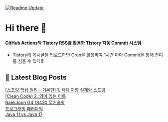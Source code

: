 
[![Readme Update](https://github.com/ParkSeYun98/Tistory/actions/workflows/main.yml/badge.svg)](https://github.com/ParkSeYun98/Tistory/actions/workflows/main.yml)


# Hi there 👋

#### GitHub Actions와 Tistory RSS를 활용한 Tistory 자동 Commit 시스템

- Tistory에 게시글을 업로드하면 Cron을 활용하여 1시간 마다 Commit을 통해 잔디를 심을 수 있다!!!

## 📕 Latest Blog Posts

<a href=https://developisntcool.tistory.com/entry/%EC%8A%A4%ED%94%84%EB%A7%81-%ED%95%B5%EC%8B%AC-%EC%9B%90%EB%A6%AC-%EA%B8%B0%EB%B3%B8%ED%8E%B8-1-%EA%B0%9D%EC%B2%B4-%EC%A7%80%ED%96%A5-%EC%84%A4%EA%B3%84%EC%99%80-%EC%8A%A4%ED%94%84%EB%A7%81>[스프링 핵심 원리 - 기본편] 1. 객체 지향 설계와 스프링</a></br><a href=https://developisntcool.tistory.com/entry/Clean-Code-Chapter-2-%EC%9D%98%EB%AF%B8-%EC%9E%88%EB%8A%94-%EC%9D%B4%EB%A6%84>[Clean Code] 2. 의미 있는 이름</a></br><a href=https://developisntcool.tistory.com/entry/BaekJoon-G4-18430-%EB%AC%B4%EA%B8%B0%EA%B3%B5%ED%95%99>BaekJoon G4 18430 무기공학</a></br><a href=https://developisntcool.tistory.com/entry/%ED%94%84%EB%A1%9C%EA%B7%B8%EB%9E%98%EB%B0%8D-%ED%8C%A8%EB%9F%AC%EB%8B%A4%EC%9E%84>프로그래밍 패러다임</a></br><a href=https://developisntcool.tistory.com/entry/Java-11-vs-Java-17>Java 11 vs Java 17</a></br>